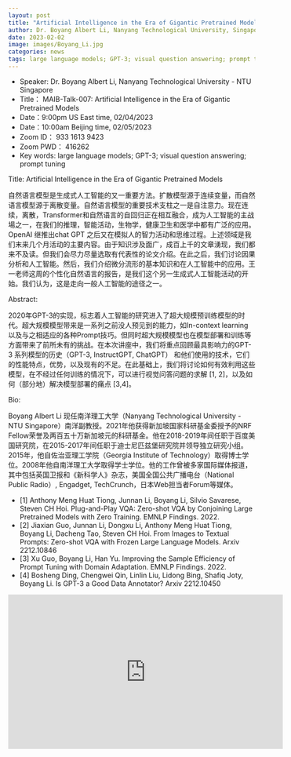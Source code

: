 ```yaml
---
layout: post
title: "Artificial Intelligence in the Era of Gigantic Pretrained Models"
author: Dr. Boyang Albert Li, Nanyang Technological University, Singapore
date: 2023-02-02
image: images/Boyang_Li.jpg
categories: news
tags: large language models; GPT-3; visual question answering; prompt tuning
---
```


- Speaker: Dr. Boyang Albert Li, Nanyang Technological University - NTU Singapore
- Title： MAIB-Talk-007: Artificial Intelligence in the Era of Gigantic Pretrained Models
- Date：9:00pm US East time, 02/04/2023
- Date：10:00am Beijing time, 02/05/2023
- Zoom  ID： 933 1613 9423
- Zoom PWD： 416262
- Key words: large language models; GPT-3; visual question answering; prompt tuning

Title: Artificial Intelligence in the Era of Gigantic Pretrained Models

自然语言模型是生成式人工智能的又一重要方法。扩散模型源于连续变量，而自然语言模型源于离散变量。自然语言模型的重要技术支柱之一是自注意力。现在连续，离散，Transformer和自然语言的自回归正在相互融合，成为人工智能的主战場之一，在我们的推理，智能活动，生物学，健康卫生和医学中都有广泛的应用。OpenAI 继推出chat GPT 之后又在模拟人的智力活动和思维过程。上述领域是我们末来几个月活动的主要内容。由于知识涉及面广，成百上千的文章湧现，我们都来不及读。但我们会尽力尽量选取有代表性的论文介绍。在此之后，我们讨论因果分析和人工智能。然后，我们介绍微分流形的基本知识和在人工智能中的应用。王一老师这周的个性化自然语言的报告，是我们这个另一生成式人工智能活动的开始。我们认为，这是走向一般人工智能的途径之一。

Abstract:

2020年GPT-3的实现，标志着人工智能的研究进入了超大规模预训练模型的时代。超大规模模型带来是一系列之前没人预见到的能力，如In-context learning 以及与之相适应的各种Prompt技巧。但同时超大规模模型也在模型部署和训练等方面带来了前所未有的挑战。在本次讲座中，我们将重点回顾最具影响力的GPT-3 系列模型的历史（GPT-3, InstructGPT, ChatGPT） 和他们使用的技术，它们的性能特点，优势，以及现有的不足。在此基础上，我们将讨论如何有效利用这些模型，在不经过任何训练的情况下，可以进行视觉问答问题的求解 [1, 2]，以及如何（部分地）解决模型部署的痛点 [3,4]。

Bio:

Boyang Albert Li 现任南洋理工大学（Nanyang Technological University - NTU Singapore）南洋副教授。2021年他获得新加坡国家科研基金委授予的NRF Fellow荣誉及两百五十万新加坡元的科研基金。他在2018-2019年间任职于百度美国研究院，在2015-2017年间任职于迪士尼匹兹堡研究院并领导独立研究小组。2015年，他自佐治亚理工学院（Georgia Institute of Technology）取得博士学位。2008年他自南洋理工大学取得学士学位。他的工作曾被多家国际媒体报道，其中包括英国卫报和《新科学人》杂志，美国全国公共广播电台（National Public Radio）, Engadget, TechCrunch，日本Web担当者Forum等媒体。

* [1] Anthony Meng Huat Tiong, Junnan Li, Boyang Li, Silvio Savarese, Steven CH Hoi. Plug-and-Play VQA: Zero-shot VQA by Conjoining Large Pretrained Models with Zero Training. EMNLP Findings. 2022.
* [2] Jiaxian Guo, Junnan Li, Dongxu Li, Anthony Meng Huat Tiong, Boyang Li, Dacheng Tao, Steven CH Hoi. From Images to Textual Prompts: Zero-shot VQA with Frozen Large Language Models. Arxiv 2212.10846
* [3] Xu Guo, Boyang Li, Han Yu. Improving the Sample Efficiency of Prompt Tuning with Domain Adaptation. EMNLP Findings. 2022.
* [4] Bosheng Ding, Chengwei Qin, Linlin Liu, Lidong Bing, Shafiq Joty, Boyang Li. Is GPT-3 a Good Data Annotator? Arxiv 2212.10450

<p align="center">
<iframe width="560" height="315" src="https://www.youtube.com/embed/a5dvYUjyj4E" title="YouTube video player" frameborder="0" allow="accelerometer; autoplay; clipboard-write; encrypted-media; gyroscope; picture-in-picture" allowfullscreen></iframe>
</p>
